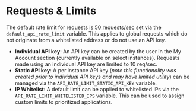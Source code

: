# Requests & Limits

The default rate limit for requests is [50 requests/sec](https://github.com/blockscout/blockscout-account/blob/726c806e0ad517eac8f3d5b8ceff31cbf256415b/config/runtime.exs#L121) set via the `default_api_rate_limit` variable. This applies to global requests which do not originate from a whitelisted address or do not use an API key.

* **Individual API key**: An API key can be created by the user in the My Account section (currently available on select instances). Requests made using an individual API key are limited to 10 req/sec.
* **Static API key**:  A per instance API key (_note this functionality was created prior to individual API keys and may have limited utility_) can be managed via the `API_RATE_LIMIT_STATIC_API_KEY` variable.
* **IP Whitelist**:  A default limit can be applied to whitelisted IPs via the `API_RATE_LIMIT_WHITELISTED_IPS` variable. This can be used to assign custom limits to prioritized applications.



